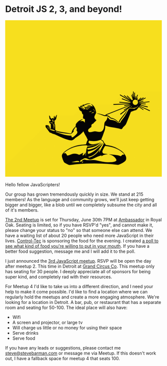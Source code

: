 # Detroit JS 2, 3, and beyond!

![DetroitJS Logo](detroit-js-logo.png)

Hello fellow JavaScripters!

Our group has grown tremendously quickly in size. We stand at 215 members! As the language and community grows, we'll just keep getting bigger and bigger, like a blob until we completely subsume the city and all of it's members.

[The 2nd Meetup](http://www.meetup.com/Detroit-Javascript/events/230839564/) is set for Thursday, June 30th 7PM at [Ambassador](http://www.getambassador.com/) in Royal Oak. Seating is limited, so if you have RSVP'd "yes", and cannot make it, please change your status to "no" so that someone else can attend. We have a waiting list of about 20 people who need more JavaScript in their lives. [Control-Tec](http://www.control-tec.com/) is sponsoring the food for the evening. I created [a poll to see what kind of food you're willing to put in your mouth](http://www.meetup.com/Detroit-Javascript/polls/1226387/). If you have a better food suggestion, message me and I will add it to the poll.

I just announced the [3rd JavaScript meetup](http://www.meetup.com/Detroit-Javascript/events/231777906/). RSVP will be open the day after meetup 2. This time in Detroit at [Grand Circus Co](http://www.grandcircus.co/). This meetup only has seating for 30 people. I deeply appreciate all of sponsors for being super kind, and completely rad with their resources.

For Meetup 4 I'd like to take us into a different direction, and I need your help to make it come possible. I'd like to find a location where we can regularly hold the meetups and create a more engaging atmosphere. We're looking for a location in Detroit. A bar, pub, or restaurant that has a separate room and seating for 50-100. The ideal place will also have:

- Wifi
- A screen and projector, or large tv
- Will charge us little or no money for using their space
- Serve drinks
- Serve food

If you have any leads or suggestions, please contact me steve@stevebarman.com or message me via Meetup. If this doesn't work out, I have a fallback space for meetup 4 that seats 100.